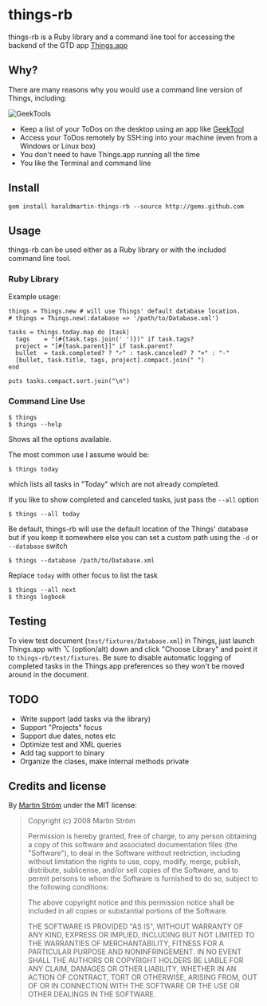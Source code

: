 things-rb
=========

things-rb is a Ruby library and a command line tool for accessing the backend of the GTD app [Things.app](http://culturedcode.com/things/)

## Why?
There are many reasons why you would use a command line version of Things, including: 

![GeekTools](http://img.skitch.com/20090323-xacfsghrsi7p6yjt1x2fnse8ek.jpg)

- Keep a list of your ToDos on the desktop using an app like [GeekTool](http://projects.tynsoe.org/en/geektool/)
- Access your ToDos remotely by SSH:ing into your machine (even from a Windows or Linux box)
- You don't need to have Things.app running all the time
- You like the Terminal and command line

## Install

    gem install haraldmartin-things-rb --source http://gems.github.com
    

## Usage

things-rb can be used either as a Ruby library or with the included command line tool. 

### Ruby Library

Example usage:

    things = Things.new # will use Things' default database location. 
    # things = Things.new(:database => '/path/to/Database.xml')
    
    tasks = things.today.map do |task|
      tags    = "(#{task.tags.join(' ')})" if task.tags?
      project = "[#{task.parent}]" if task.parent?
      bullet  = task.completed? ? "✓" : task.canceled? ? "×" : "-"
      [bullet, task.title, tags, project].compact.join(" ")
    end
    
    puts tasks.compact.sort.join("\n")
    
### Command Line Use

    $ things
    $ things --help
    
Shows all the options available. 

The most common use I assume would be:
    
    $ things today
  
which lists all tasks in "Today" which are not already completed.
    
If you like to show completed and canceled tasks, just pass the `--all` option
        
    $ things --all today

Be default, things-rb will use the default location of the Things' database but if you keep it somewhere else you can
set a custom path using the `-d` or `--database` switch

    $ things --database /path/to/Database.xml

Replace `today` with other focus to list the task

    $ things --all next
    $ things logbook


## Testing

To view test document (`test/fixtures/Database.xml`) in Things, just launch Things.app with ⌥ (option/alt) down and click "Choose Library" and point it to `things-rb/test/fixtures`. 
Be sure to disable automatic logging of completed tasks in the Things.app preferences so they won't be moved around in the document.


## TODO
- Write support (add tasks via the library)
- Support "Projects" focus
- Support due dates, notes etc
- Optimize test and XML queries
- Add tag support to binary
- Organize the clases, make internal methods private


## Credits and license

By [Martin Ström](http://my-domain.se) under the MIT license:

>  Copyright (c) 2008 Martin Ström
>
>  Permission is hereby granted, free of charge, to any person obtaining a copy
>  of this software and associated documentation files (the "Software"), to deal
>  in the Software without restriction, including without limitation the rights
>  to use, copy, modify, merge, publish, distribute, sublicense, and/or sell
>  copies of the Software, and to permit persons to whom the Software is
>  furnished to do so, subject to the following conditions:
>
>  The above copyright notice and this permission notice shall be included in
>  all copies or substantial portions of the Software.
>
>  THE SOFTWARE IS PROVIDED "AS IS", WITHOUT WARRANTY OF ANY KIND, EXPRESS OR
>  IMPLIED, INCLUDING BUT NOT LIMITED TO THE WARRANTIES OF MERCHANTABILITY,
>  FITNESS FOR A PARTICULAR PURPOSE AND NONINFRINGEMENT. IN NO EVENT SHALL THE
>  AUTHORS OR COPYRIGHT HOLDERS BE LIABLE FOR ANY CLAIM, DAMAGES OR OTHER
>  LIABILITY, WHETHER IN AN ACTION OF CONTRACT, TORT OR OTHERWISE, ARISING FROM,
>  OUT OF OR IN CONNECTION WITH THE SOFTWARE OR THE USE OR OTHER DEALINGS IN
>  THE SOFTWARE.